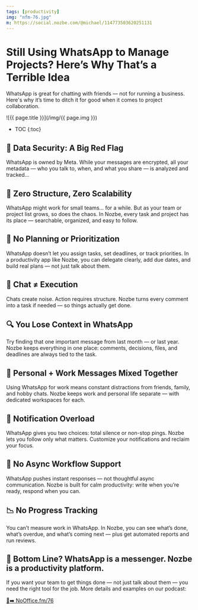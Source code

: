 ```yaml
---
tags: [productivity]
img: "nfm-76.jpg"
m: https://social.nozbe.com/@michael/114773503620251131
---
```


# Still Using WhatsApp to Manage Projects? Here’s Why That’s a Terrible Idea

WhatsApp is great for chatting with friends — not for running a business. Here's why it’s time to ditch it for good when it comes to project collaboration.

<!--More-->

![{{ page.title }}](/img/{{ page.img }})

* TOC
{:toc}

## 🔐 Data Security: A Big Red Flag

WhatsApp is owned by Meta. While your messages are encrypted, all your metadata — who you talk to, when, and what you share — is analyzed and tracked…

## 🧩 Zero Structure, Zero Scalability

WhatsApp might work for small teams… for a while. But as your team or project list grows, so does the chaos. In Nozbe, every task and project has its place — searchable, organized, and easy to follow.

## 📆 No Planning or Prioritization

WhatsApp doesn’t let you assign tasks, set deadlines, or track priorities. In a productivity app like Nozbe, you can delegate clearly, add due dates, and build real plans — not just talk about them.

## 💬 Chat ≠ Execution

Chats create noise. Action requires structure. Nozbe turns every comment into a task if needed — so things actually get done.

## 🔍 You Lose Context in WhatsApp

Try finding that one important message from last month — or last year. Nozbe keeps everything in one place: comments, decisions, files, and deadlines are always tied to the task.

## 🚫 Personal + Work Messages Mixed Together

Using WhatsApp for work means constant distractions from friends, family, and hobby chats. Nozbe keeps work and personal life separate — with dedicated workspaces for each.

## 🔔 Notification Overload

WhatsApp gives you two choices: total silence or non-stop pings. Nozbe lets you follow only what matters. Customize your notifications and reclaim your focus.

## 🔄 No Async Workflow Support

WhatsApp pushes instant responses — not thoughtful async communication. Nozbe is built for calm productivity: write when you’re ready, respond when you can.

## 📉 No Progress Tracking

You can’t measure work in WhatsApp. In Nozbe, you can see what’s done, what’s overdue, and what’s coming next — plus get automated reports and run reviews.

## 👋 Bottom Line? WhatsApp is a messenger. Nozbe is a productivity platform.

If you want your team to get things done — not just talk about them — you need the right tool for the job. More details and examples on our podcast:

[🔗➡️ NoOffice.fm/76](https://nozbe.com/blog/no-office-76-why-managing-projects-on-whatsapp-is-setting-you-up-to-fail/)

[n]: https://michael.gratis/nozbe
[np]: https://michael.gratis/nozbepersonal